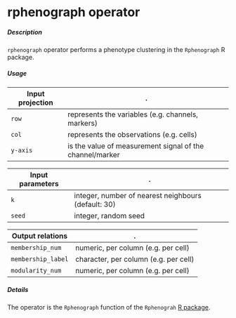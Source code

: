 # rphenograph operator

##### Description

`rphenograph` operator performs a phenotype clustering in the `Rphenograph` R package.

##### Usage

Input projection|.
---|---
`row`   | represents the variables (e.g. channels, markers)
`col`   | represents the observations (e.g. cells) 
`y-axis`| is the value of measurement signal of the channel/marker


Input parameters|.
---|---
`k`   | integer, number of nearest neighbours (default: 30)
`seed`   | integer, random seed

Output relations|.
---|---
`membership_num`| numeric, per column (e.g. per cell)
`membership_label`| character, per column (e.g. per cell)
`modularity_num`| numeric, per column (e.g. per cell)

##### Details

The operator is the `Rphenograph` function of the `Rphenograh` [R package](https://github.com/i-cyto/Rphenograph).



